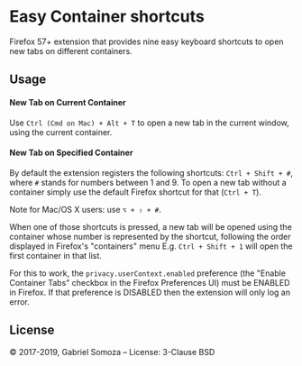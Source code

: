 # Easy Container shortcuts
Firefox 57+ extension that provides nine easy keyboard shortcuts to open new tabs on different containers.

## Usage
#### New Tab on Current Container
Use `Ctrl (Cmd on Mac) + Alt + T` to open a new tab in the current window, using the current container.

#### New Tab on Specified Container
By default the extension registers the following shortcuts: `Ctrl + Shift + #`, where `#` stands for numbers between 1 and 9. To open a new tab without a container simply use the default Firefox shortcut for that (`Ctrl + T`).

Note for Mac/OS X users: use `⌥ + ⇧ + #`.

When one of those shortcuts is pressed, a new tab will be opened using the container whose number is represented by the shortcut, following the order displayed in Firefox's "containers" menu E.g. `Ctrl + Shift + 1` will open the first container in that list.

For this to work, the `privacy.userContext.enabled` preference (the "Enable Container Tabs" checkbox in the Firefox Preferences UI) must be ENABLED in Firefox. If that preference is DISABLED then the extension will only log an error.

## License
© 2017-2019, Gabriel Somoza – License: 3-Clause BSD
